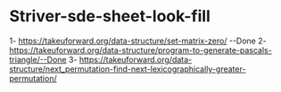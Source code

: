 # Striver-sde-sheet-look-fill
1- https://takeuforward.org/data-structure/set-matrix-zero/ --Done
2- https://takeuforward.org/data-structure/program-to-generate-pascals-triangle/--Done
3- https://takeuforward.org/data-structure/next_permutation-find-next-lexicographically-greater-permutation/ 

